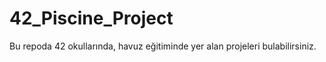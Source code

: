 # 42_Piscine_Project
Bu repoda 42 okullarında, havuz eğitiminde yer alan projeleri bulabilirsiniz. 

